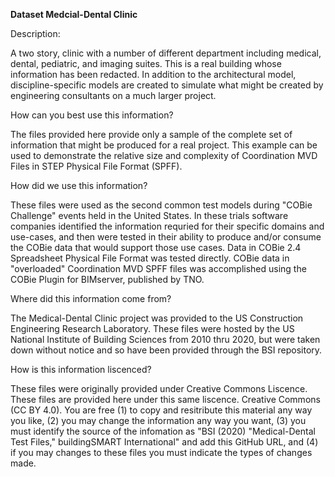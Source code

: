 
**Dataset Medcial-Dental Clinic**

Description:

A two story, clinic with a number of different department including medical, dental, pediatric, and imaging suites. This is a real building whose information has been redacted. In addition to the architectural model, discipline-specific models are created to simulate what might be created by engineering consultants on a much larger project. 

How can you best use this information?

The files provided here provide only a sample of the complete set of information that might be produced for a real project. This example can be used to demonstrate the relative size and complexity of Coordination MVD Files in STEP Physical File Format (SPFF). 

How did we use this information?

These files were used as the second common test models during "COBie Challenge" events held in the United States. In these trials software companies identified the information requried for their specific domains and use-cases, and then were tested in their ability to produce and/or consume the COBie data that would support those use cases. Data in COBie 2.4 Spreadsheet Physical File Format was tested directly. COBie data in "overloaded" Coordination MVD SPFF files was accomplished using the COBie Plugin for BIMserver, published by TNO. 

Where did this information come from?

The Medical-Dental Clinic project was provided to the US Construction Engineering Research Laboratory. These files were hosted by the US National Institute of Building Sciences from 2010 thru 2020, but were taken down without notice and so have been provided through the BSI repository.

How is this information liscenced?

These files were originally provided under Creative Commons Liscence. These files are provided here under this same liscence. Creative Commons (CC BY 4.0). You are free (1) to copy and resitribute this material any way you like, (2) you may change the information any way you want, (3) you must identify the source of the infomation as "BSI (2020) "Medical-Dental  Test Files," buildingSMART International" and add this GitHub URL, and (4) if you may changes to these files you must indicate the types of changes made.
